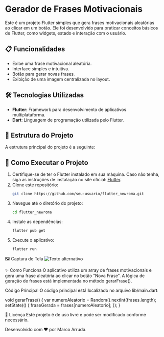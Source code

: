 # Gerador de Frases Motivacionais

Este é um projeto Flutter simples que gera frases motivacionais aleatórias ao clicar em um botão. Ele foi desenvolvido para praticar conceitos básicos de Flutter, como widgets, estado e interação com o usuário.

## 📋 Funcionalidades

- Exibe uma frase motivacional aleatória.
- Interface simples e intuitiva.
- Botão para gerar novas frases.
- Exibição de uma imagem centralizada no layout.

## 🛠️ Tecnologias Utilizadas

- **Flutter**: Framework para desenvolvimento de aplicativos multiplataforma.
- **Dart**: Linguagem de programação utilizada pelo Flutter.

## 📂 Estrutura do Projeto

A estrutura principal do projeto é a seguinte:



## 🚀 Como Executar o Projeto

1. Certifique-se de ter o Flutter instalado em sua máquina. Caso não tenha, siga as instruções de instalação no site oficial: [Flutter](https://flutter.dev/docs/get-started/install).
2. Clone este repositório:
   ```bash
   git clone https://github.com/seu-usuario/flutter_newroma.git
3. Navegue até o diretório do projeto:
   ```bash
   cd flutter_newroma
4. Instale as dependências:
   ```bash
   flutter pub get
5. Execute o aplicativo:
   ```bash
   flutter run

🖼️ Captura de Tela
![Texto alternativo](images/print.png)

✨ Como Funciona
O aplicativo utiliza um array de frases motivacionais e gera uma frase aleatória ao clicar no botão "Nova Frase". A lógica de geração de frases está implementada no método gerarFrase().

Código Principal
O código principal está localizado no arquivo lib/main.dart:

void gerarFrase() {
  var numeroAleatorio = Random().nextInt(frases.length);
  setState(() {
    fraseGerada = frases[numeroAleatorio];
  });
}

📜 Licença
Este projeto é de uso livre e pode ser modificado conforme necessário.

Desenvolvido com ❤️ por Marco Arruda.
